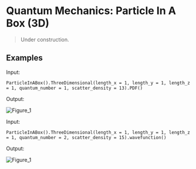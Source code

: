 # Quantum Mechanics: Particle In A Box (3D)

> Under construction.

## Examples

Input:

```shell
ParticleInABox().ThreeDimensional(length_x = 1, length_y = 1, length_z = 1, quantum_number = 1, scatter_density = 13).PDF()
```
Output:

![Figure_1](https://github.com/xPrithvi/Quantum-Mechanics-Particle-In-A-Box-3D/blob/master/Figs/Figure_1.png)

Input:

```shell
ParticleInABox().ThreeDimensional(length_x = 1, length_y = 1, length_z = 1, quantum_number = 2, scatter_density = 15).wavefunction()
```

Output:

![Figure_1](https://github.com/xPrithvi/Quantum-Mechanics-Particle-In-A-Box-3D/blob/master/Figs/Figure_2.png)

